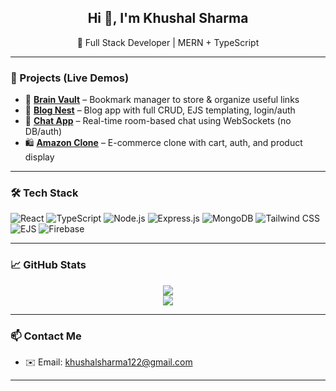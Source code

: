 <h2 align="center">Hi 👋, I'm Khushal Sharma</h2>
<p align="center">🚀 Full Stack Developer | MERN + TypeScript </p>

---

### 🧠 Projects (Live Demos)
- 💾 **[Brain Vault](https://getbrainvault.netlify.app/)** – Bookmark manager to store & organize useful links
- 📝 **[Blog Nest](https://blog-nest-bkcr.onrender.com/)** – Blog app with full CRUD, EJS templating, login/auth
- 💬 **[Chat App](https://chat-app-p2h8.onrender.com/)** – Real-time room-based chat using WebSockets (no DB/auth)
- 🛍️ **[Amazon Clone](https://amazon-clone-8x6n.onrender.com/)** – E-commerce clone with cart, auth, and product display


---

### 🛠️ Tech Stack
![React](https://img.shields.io/badge/-React-61DAFB?logo=react&logoColor=black)
![TypeScript](https://img.shields.io/badge/-TypeScript-007ACC?logo=typescript&logoColor=white)
![Node.js](https://img.shields.io/badge/-Node.js-339933?logo=node.js&logoColor=white)
![Express.js](https://img.shields.io/badge/-Express.js-000000?logo=express&logoColor=white)
![MongoDB](https://img.shields.io/badge/-MongoDB-4EA94B?logo=mongodb&logoColor=white)
![Tailwind CSS](https://img.shields.io/badge/-TailwindCSS-38B2AC?logo=tailwind-css&logoColor=white)
![EJS](https://img.shields.io/badge/-EJS-black)
![Firebase](https://img.shields.io/badge/-Firebase-FFCA28?logo=firebase&logoColor=black)

---

### 📈 GitHub Stats
<p align="center">
  <img src="https://github-readme-streak-stats.herokuapp.com?user=Khushaall&theme=tokyonight" />
  <br/>
  <img src="https://github-readme-stats.vercel.app/api/top-langs/?username=Khushaall&layout=compact&theme=radical" />
</p>

---

### 📫 Contact Me
- ✉️ Email: khushalsharma122@gmail.com

---

